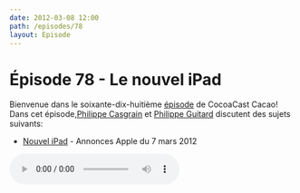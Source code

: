 ```yaml
---
date: 2012-03-08 12:00
path: /episodes/78
layout: Episode
---
```

# Épisode 78 - Le nouvel iPad
<p>Bienvenue dans le soixante-dix-huitième <a href="https://archive.org/download/cacaocast/cacaocast_78.mp3" title="CocoaCast Cacao Episode 78">épisode</a> de CocoaCast Cacao! Dans cet épisode,<a href="http://www.twitter.com/philippec" title="Philippe Casgrain sur Twitter">Philippe Casgrain</a> et <a href="http://www.twitter.com/philippeguitard" title="Philippe Guitard sur Twitter">Philippe Guitard</a> discutent des sujets suivants:</p>
<ul><li><a href="http://www.apple.com/fr/ipad/" title="Nouvel iPad">Nouvel iPad</a> - Annonces Apple du 7 mars 2012</li>
</ul>
<p><audio controls><source src="https://archive.org/download/cacaocast/cacaocast_78.mp3" type="audio/mpeg"><source src="https://archive.org/download/cacaocast/cacaocast_78.mp3" type="audio/mp4">Votre navigateur ne supporte pas l'élément audio / Your browser does not support the audio element.</audio></p>
